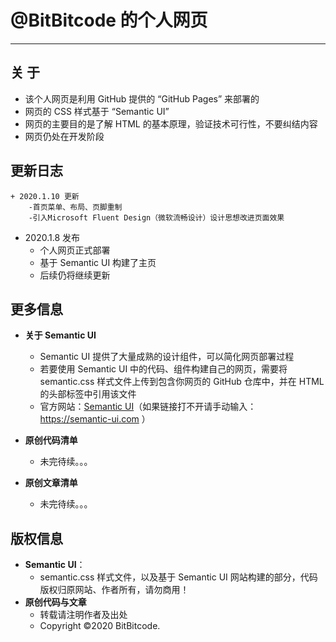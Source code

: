 # @BitBitcode 的个人网页
---


## 关  于
  + 该个人网页是利用 GitHub 提供的 “GitHub Pages” 来部署的
  + 网页的 CSS 样式基于 “Semantic UI”
  + 网页的主要目的是了解 HTML 的基本原理，验证技术可行性，不要纠结内容
  + 网页仍处在开发阶段


## 更新日志
	+ 2020.1.10 更新
		-首页菜单、布局、页脚重制
		-引入Microsoft Fluent Design（微软流畅设计）设计思想改进页面效果
	
  + 2020.1.8 发布
    - 个人网页正式部署
    - 基于 Semantic UI 构建了主页
    - 后续仍将继续更新


## 更多信息
  + **关于 Semantic UI**
    + Semantic UI 提供了大量成熟的设计组件，可以简化网页部署过程
    + 若要使用 Semantic UI 中的代码、组件构建自己的网页，需要将 semantic.css 样式文件上传到包含你网页的 GitHub 仓库中，并在 HTML 的头部标签中引用该文件
    + 官方网站：[Semantic UI](https://semantic-ui.com)（如果链接打不开请手动输入：https://semantic-ui.com ）

  + **原创代码清单**
    + 未完待续。。。
  + **原创文章清单**
    + 未完待续。。。


## 版权信息
  + **Semantic UI**：
    + semantic.css 样式文件，以及基于 Semantic UI 网站构建的部分，代码版权归原网站、作者所有，请勿商用！
  + **原创代码与文章**
    + 转载请注明作者及出处
    + Copyright ©2020 BitBitcode.
